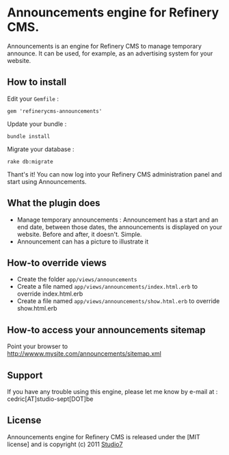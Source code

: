 # Announcements engine for Refinery CMS.

Announcements is an engine for Refinery CMS to manage temporary announce. It can be used, for example, as an advertising system for your website.

## How to install

Edit your `Gemfile` :

    gem 'refinerycms-announcements'

Update your bundle :

    bundle install

Migrate your database :

    rake db:migrate

Thant's it! You can now log into your Refinery CMS administration panel and start using Announcements.

## What the plugin does

* Manage temporary announcements : Announcement has a start and an end date, between those dates, the announcements is displayed on your website. Before and after, it doesn't. Simple.
* Announcement can has a picture to illustrate it

## How-to override views

* Create the folder `app/views/announcements`
* Create a file named `app/views/announcements/index.html.erb` to override index.html.erb
* Create a file named `app/views/announcements/show.html.erb` to override show.html.erb

## How-to access your announcements sitemap

Point your browser to
    http://wwww.mysite.com/announcements/sitemap.xml

## Support

If you have any trouble using this engine, please let me know by e-mail at : cedric[AT]studio-sept[DOT]be

## License

Announcements engine for Refinery CMS is released under the [MIT license] and is copyright (c) 2011 [Studio7](http://www.studio-sept.be)